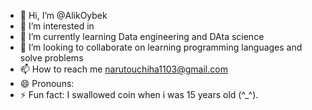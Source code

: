 - 👋 Hi, I’m @AlikOybek
- 👀 I’m interested in 
- 🌱 I’m currently learning Data engineering and DAta science
- 💞️ I’m looking to collaborate on learning programming languages and solve problems
- 📫 How to reach me narutouchiha1103@gmail.com
- 😄 Pronouns: 
- ⚡ Fun fact: I swallowed coin when i was 15 years old (^_^).

<!---
AlikOybek/AlikOybek is a ✨ special ✨ repository because its `README.md` (this file) appears on your GitHub profile.
You can click the Preview link to take a look at your changes.
--->
